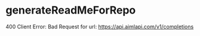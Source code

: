 # generateReadMeForRepo
400 Client Error: Bad Request for url: https://api.aimlapi.com/v1/completions